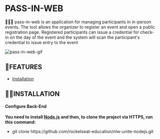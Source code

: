 # PASS-IN-WEB
🧑‍🚀🚀 pass-in-web is an application for managing participants in in-person events. The tool allows the organizer to register an event and open a public registration page. Registered participants can issue a credential for check-in on the day of the event and the system will scan the participant's credential to issue entry to the event


![pass-in-web-gif](https://github.com/devnestali/pass-in-web/assets/115426738/26743378-e43a-4f97-a9fa-006919836ca0)

## 📌**FEATURES**

  * [Installation](#installation)


## 👷‍♂️**INSTALLATION** <a name="installation"></a>

#### Configure Back-End
**You need to install <a href="https://nodejs.org/en/download/">Node.js</a> and then, to clone the project via HTTPS, run this command:** 
</br>
* <p>git clone https://github.com/rocketseat-education/nlw-unite-nodejs.git</p>




